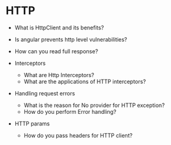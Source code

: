 # HTTP

- What is HttpClient and its benefits?

- Is angular prevents http level vulnerabilities?

- How can you read full response?

- Interceptors

  - What are Http Interceptors?
  - What are the applications of HTTP interceptors?

- Handling request errors

  - What is the reason for No provider for HTTP exception?
  - How do you perform Error handling?

- HTTP params
  - How do you pass headers for HTTP client?
